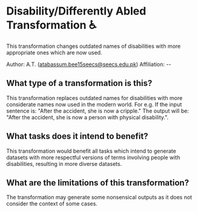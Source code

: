 # Disability/Differently Abled Transformation ♿
This transformation changes outdated names of disabilities with more appropriate ones which are now used.

Author: A.T. (atabassum.bee15seecs@seecs.edu.pk)
Affiliation: --

## What type of a transformation is this?
This transformation replaces outdated names for disabilities with more considerate names now used in the modern world.
For e.g. 
If the input sentence is: "After the accident, she is now a cripple."
The output will be: "After the accident, she is now a person with physical disability.".


## What tasks does it intend to benefit?
This transformation would benefit all tasks which intend to generate datasets with more respectful versions of terms involving people with disabilities, resulting in more diverse datasets.
 


## What are the limitations of this transformation?
The transformation may generate some nonsensical outputs as it does not consider the context of some cases.
